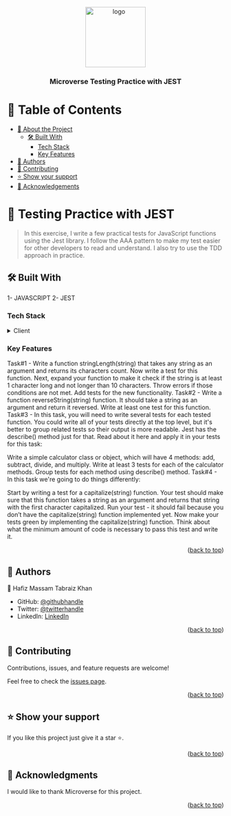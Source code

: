 <a name="readme-top"></a>

<!--
HOW TO USE:
This is an example of how you may give instructions on setting up your project locally.

Modify this file to match your project and remove sections that don't apply.

REQUIRED SECTIONS:
- Table of Contents
- About the Project
  - Built With
  - Live Demo
- Getting Started
- Authors
- Future Features
- Contributing
- Show your support
- Acknowledgements
- License

OPTIONAL SECTIONS:
- FAQ

After you're finished please remove all the comments and instructions!
-->

<div align="center">
  <!-- You are encouraged to replace this logo with your own! Otherwise you can also remove it. -->
  <img src="https://encrypted-tbn0.gstatic.com/images?q=tbn:ANd9GcQotruOGm3oh1D6p0rArEcdTS5DDvsvIPeegQ&usqp=CAU" alt="logo" width="140"  height="auto" />
  <br/>

  <h3><b>Microverse Testing Practice with JEST</b></h3>

</div>

<!-- TABLE OF CONTENTS -->

# 📗 Table of Contents

- [📖 About the Project](#about-project)
  - [🛠 Built With](#built-with)
    - [Tech Stack](#tech-stack)
    - [Key Features](#key-features)
- [👥 Authors](#authors)
- [🤝 Contributing](#contributing)
- [⭐️ Show your support](#support)
- [🙏 Acknowledgements](#acknowledgements)

<!-- PROJECT DESCRIPTION -->

# 📖 Testing Practice with JEST <a name="about-project"></a>

> In this exercise, I write a few practical tests for JavaScript functions using the Jest library. I follow the AAA pattern to make my test easier for other developers to read and understand. I also try to use the TDD approach in practice.


## 🛠 Built With <a name="built-with"></a>
1- JAVASCRIPT
2- JEST

### Tech Stack <a name="tech-stack"></a>

<details>
  <summary>Client</summary>
  <ul>
    <li><a href="http://www.javascript.com/">JavaScript</a></li>
    <li><a href="https://jestjs.io/">JEST</a></li>
  </ul>
</details>


<!-- Features -->

### Key Features <a name="key-features"></a>

Task#1 - Write a function stringLength(string) that takes any string as an argument and returns its characters count. Now write a test for this function. Next, expand your function to make it check if the string is at least 1 character long and not longer than 10 characters. Throw errors if those conditions are not met. Add tests for the new functionality.
Task#2 - Write a function reverseString(string) function. It should take a string as an argument and return it reversed. Write at least one test for this function.
Task#3 - In this task, you will need to write several tests for each tested function. You could write all of your tests directly at the top level, but it's better to group related tests so their output is more readable. Jest has the describe() method just for that. Read about it here and apply it in your tests for this task:

Write a simple calculator class or object, which will have 4 methods: add, subtract, divide, and multiply. Write at least 3 tests for each of the calculator methods. Group tests for each method using describe() method.
Task#4 - In this task we're going to do things differently:

Start by writing a test for a capitalize(string) function. Your test should make sure that this function takes a string as an argument and returns that string with the first character capitalized. Run your test - it should fail because you don’t have the capitalize(string) function implemented yet. Now make your tests green by implementing the capitalize(string) function. Think about what the minimum amount of code is necessary to pass this test and write it.

<p align="right">(<a href="#readme-top">back to top</a>)</p>

<!-- AUTHORS -->

## 👥 Authors <a name="authors"></a>

👤 Hafiz Massam Tabraiz Khan

- GitHub: [@githubhandle](https://github.com/HafizMassamTabraizKhan)
- Twitter: [@twitterhandle](https://twitter.com/MassamTabraiz)
- LinkedIn: [LinkedIn](https://www.linkedin.com/in/hafiz-massam-tabraiz-khan-167644255/)

<p align="right">(<a href="#readme-top">back to top</a>)</p>

<!-- CONTRIBUTING -->

## 🤝 Contributing <a name="contributing"></a>

Contributions, issues, and feature requests are welcome!

Feel free to check the [issues page](../../issues/).

<p align="right">(<a href="#readme-top">back to top</a>)</p>

<!-- SUPPORT -->

## ⭐️ Show your support <a name="support"></a>

If you like this project just give it a star ⭐️.

<p align="right">(<a href="#readme-top">back to top</a>)</p>

<!-- ACKNOWLEDGEMENTS -->

## 🙏 Acknowledgments <a name="acknowledgements"></a>

I would like to thank Microverse for this project.

<p align="right">(<a href="#readme-top">back to top</a>)</p>
